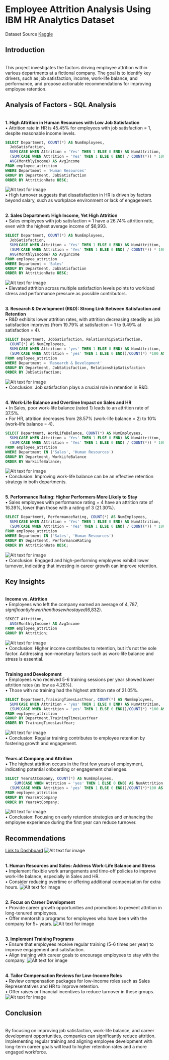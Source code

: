 # Employee Attrition Analysis Using IBM HR Analytics Dataset
Dataset Source
[Kaggle](https://www.kaggle.com/datasets/pavansubhasht/ibm-hr-analytics-attrition-dataset)

## Introduction
<br>This project investigates the factors driving employee attrition within various departments at a fictional company. The goal is to identify key drivers, such as job satisfaction, income, work-life balance, and performance, and propose actionable recommendations for improving employee retention.

## Analysis of Factors - SQL Analysis
<br>**1. High Attrition in Human Resources with Low Job Satisfaction**
<br>•	Attrition rate in HR is 45.45% for employees with job satisfaction = 1, despite reasonable income levels.
```sql
SELECT Department, COUNT(*) AS NumEmployees,
  JobSatisfaction,
  SUM(CASE WHEN Attrition = 'Yes' THEN 1 ELSE 0 END) AS NumAttrition,
  (SUM(CASE WHEN Attrition = 'Yes' THEN 1 ELSE 0 END) / COUNT(*)) * 100 AS AttritionRate,
  AVG(MonthlyIncome) AS AvgIncome
FROM employee_attrition
WHERE Department = 'Human Resources'
GROUP BY Department, JobSatisfaction
ORDER BY AttritionRate DESC;  
```
![Alt text for image](https://github.com/jtmtran/Employee_Attrition_Project/blob/ab4a49ad895f67190540f3365074df58c6931282/High%20Attrition%20in%20Human%20Resources%20with%20Low%20Job%20Satisfaction.png)
<br>•	High turnover suggests that dissatisfaction in HR is driven by factors beyond salary, such as workplace environment or lack of engagement.

<br>**2. Sales Department: High Income, Yet High Attrition**
<br>•	Sales employees with job satisfaction = 1 have a 26.74% attrition rate, even with the highest average income of $6,993.
```sql
SELECT Department, COUNT(*) AS NumEmployees,
  JobSatisfaction,
  SUM(CASE WHEN Attrition = 'Yes' THEN 1 ELSE 0 END) AS NumAttrition, 
  (SUM(CASE WHEN Attrition = 'Yes' THEN 1 ELSE 0 END) / COUNT(*)) * 100 AS AttritionRate,
  AVG(MonthlyIncome) AS AvgIncome
FROM employee_attrition
WHERE Department = 'Sales'
GROUP BY Department, JobSatisfaction
ORDER BY AttritionRate DESC;
```
![Alt text for image](https://github.com/jtmtran/Employee_Attrition_Project/blob/ab4a49ad895f67190540f3365074df58c6931282/Sales%20Department%3A%20High%20Income%2C%20Yet%20High%20Attrition.png)
<br>•	Elevated attrition across multiple satisfaction levels points to workload stress and performance pressure as possible contributors.

<br>**3. Research & Development (R&D): Strong Link Between Satisfaction and Retention**
<br>•	R&D exhibits lower attrition rates, with attrition decreasing steadily as job satisfaction improves (from 19.79% at satisfaction = 1 to 9.49% at satisfaction = 4).
```sql
SELECT Department, JobSatisfaction, RelationshipSatisfaction,
  COUNT(*) AS NumEmployees,
  SUM(CASE WHEN Attrition = 'yes' THEN 1 ELSE 0 END) AS NumAttrition,
  (SUM(CASE WHEN Attrition = 'yes' THEN 1 ELSE 0 END))/COUNT(*) *100 AS AttritionRate
FROM employee_attrition
WHERE Department = 'Research & Development'
GROUP BY Department, JobSatisfaction, RelationshipSatisfaction
ORDER BY JobSatisfaction;
```
![Alt text for image](https://github.com/jtmtran/Employee_Attrition_Project/blob/ab4a49ad895f67190540f3365074df58c6931282/Research%20%26%20Development%20(R%26D)%3A%20Strong%20Link%20Between%20Satisfaction%20and%20Retention.png)
<br>•	Conclusion: Job satisfaction plays a crucial role in retention in R&D.

<br>**4. Work-Life Balance and Overtime Impact on Sales and HR**
<br>•	In Sales, poor work-life balance (rated 1) leads to an attrition rate of 37.5%.
<br>•	For HR, attrition decreases from 28.57% (work-life balance = 2) to 10% (work-life balance = 4).
```sql
SELECT Department, WorkLifeBalance, COUNT(*) AS NumEmployees, 
  SUM(CASE WHEN Attrition = 'Yes' THEN 1 ELSE 0 END) AS NumAttrition, 
  (SUM(CASE WHEN Attrition = 'Yes' THEN 1 ELSE 0 END) / COUNT(*)) * 100 AS AttritionRate
FROM employee_attrition
WHERE Department IN ('Sales', 'Human Resources')
GROUP BY Department, WorkLifeBalance
ORDER BY WorkLifeBalance;
```
![Alt text for image](https://github.com/jtmtran/Employee_Attrition_Project/blob/ab4a49ad895f67190540f3365074df58c6931282/Work-Life%20Balance%20and%20Overtime%20Impact%20on%20Sales%20and%20HR.png)
<br>•	Conclusion: Improving work-life balance can be an effective retention strategy in both departments.

<br>**5. Performance Rating: Higher Performers More Likely to Stay**
<br>•	Sales employees with performance rating = 4 have an attrition rate of 16.39%, lower than those with a rating of 3 (21.30%).
```sql
SELECT Department, PerformanceRating, COUNT(*) AS NumEmployees, 
  SUM(CASE WHEN Attrition = 'Yes' THEN 1 ELSE 0 END) AS NumAttrition, 
  (SUM(CASE WHEN Attrition = 'Yes' THEN 1 ELSE 0 END) / COUNT(*)) * 100 AS AttritionRate
FROM employee_attrition
WHERE Department IN ('Sales', 'Human Resources')
GROUP BY Department, PerformanceRating
ORDER BY AttritionRate DESC;
```
![Alt text for image](https://github.com/jtmtran/Employee_Attrition_Project/blob/ab4a49ad895f67190540f3365074df58c6931282/Performance%20Rating.png)
<br>•	Conclusion: Engaged and high-performing employees exhibit lower turnover, indicating that investing in career growth can improve retention.

## Key Insights
<br>**Income vs. Attrition**
<br>•	Employees who left the company earned an average of $4,787, significantly lower than those who stayed ($6,832).
```sql
SEKECT Attrition,
  AVG(MonthlyIncome) AS AvgIncome
FROM employee_attrition
GROUP BY Attrition;
```
![Alt text for image](https://github.com/jtmtran/Employee_Attrition_Project/blob/0b0dd43e967bc6696a1888b157c4ddf33199b7ef/Incomevs.Attrition.png)
<br>•	Conclusion: Higher income contributes to retention, but it’s not the sole factor. Addressing non-monetary factors such as work-life balance and stress is essential.

<br>**Training and Development**
<br>•	Employees who received 5-6 training sessions per year showed lower attrition rates (as low as 4.26%).
<br>•	Those with no training had the highest attrition rate of 21.05%.
```sql
SELECT Department,TrainingTimesLastYear, COUNT(*) AS NumEmployees,
  SUM(CASE WHEN Attrition = 'yes' THEN 1 ELSE 0 END) AS NumAttrition,
  (SUM(CASE WHEN Attrition = 'yes' THEN 1 ELSE 0 END))/COUNT(*) *100 AS AttritionRate
FROM employee_attrition
GROUP BY Department,TrainingTimesLastYear
ORDER BY TrainingTimesLastYear;
```
![Alt text for image](https://github.com/jtmtran/Employee_Attrition_Project/blob/f69f89de8e5bfe9e08cb5f8a91efd99631efd40b/Training%20and%20Development%20vs%20Attrition.png)
<br>•	Conclusion: Regular training contributes to employee retention by fostering growth and engagement.

<br>**Years at Company and Attrition**
<br>•	The highest attrition occurs in the first few years of employment, indicating potential onboarding or engagement challenges.
```sql
SELECT YearsAtCompany, COUNT(*) AS NumEmployees,
	SUM(CASE WHEN Attrition = 'yes' THEN 1 ELSE 0 END) AS NumAttrition,
  (SUM(CASE WHEN Attrition = 'yes' THEN 1 ELSE 0 END))/COUNT(*)*100 AS AttritionRate
FROM employee_attrition
GROUP BY YearsAtCompany
ORDER BY YearsAtCompany;
```
![Alt text for image](https://github.com/jtmtran/Employee_Attrition_Project/blob/ab4a49ad895f67190540f3365074df58c6931282/Years%20at%20Company%20and%20Attrition.png)
<br>•	Conclusion: Focusing on early retention strategies and enhancing the employee experience during the first year can reduce turnover.

## Recommendations
[Link to Dashboard](https://public.tableau.com/views/Employee_Attrition_and_Retention_Insights/Dashboard1?:language=en-US&publish=yes&:sid=&:redirect=auth&:display_count=n&:origin=viz_share_link)
![Alt text for image](https://github.com/jtmtran/Employee_Attrition_Project/blob/10ff88cad450dc4c6cd8b1911d57767a77689deb/Dashboard%201.png)

<br>**1. Human Resources and Sales: Address Work-Life Balance and Stress**
<br>•	Implement flexible work arrangements and time-off policies to improve work-life balance, especially in Sales and HR.
<br>•	Consider reducing overtime or offering additional compensation for extra hours.
![Alt text for image](https://github.com/jtmtran/Employee_Attrition_Project/blob/112fa2ddd9288b142485fc208f227f6c5f97120a/Work%20life%20balance.png)

<br>**2. Focus on Career Development**
<br>•	Provide career growth opportunities and promotions to prevent attrition in long-tenured employees.
<br>•	Offer mentorship programs for employees who have been with the company for 5+ years.
![Alt text for image](https://github.com/jtmtran/Employee_Attrition_Project/blob/112fa2ddd9288b142485fc208f227f6c5f97120a/Yrs%20at%20comp.png)

<br>**3. Implement Training Programs**
<br>•	Ensure that employees receive regular training (5-6 times per year) to improve engagement and satisfaction.
<br>•	Align training with career goals to encourage employees to stay with the company.
![Alt text for image](https://github.com/jtmtran/Employee_Attrition_Project/blob/112fa2ddd9288b142485fc208f227f6c5f97120a/Training%20time%20and%20Attrition.png)

<br>**4. Tailor Compensation Reviews for Low-Income Roles**
<br>•	Review compensation packages for low-income roles such as Sales Representatives and HR to improve retention.
<br>•	Offer raises or financial incentives to reduce turnover in these groups.
![Alt text for image](https://github.com/jtmtran/Employee_Attrition_Project/blob/112fa2ddd9288b142485fc208f227f6c5f97120a/Income%20Dist%20by%20Department.png)

## Conclusion
<br>By focusing on improving job satisfaction, work-life balance, and career development opportunities, companies can significantly reduce attrition. Implementing regular training and aligning employee development with long-term career goals will lead to higher retention rates and a more engaged workforce.
